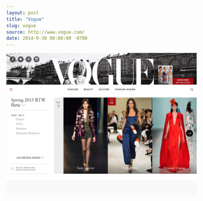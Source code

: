 ```yaml
---
layout: post
title: "Vogue"
slug: vogue
source: http://www.vogue.com/
date: 2014-9-30 00:00:00 -0700
---
```


<img src="/assets/img/screenshots/vogue.jpg">
